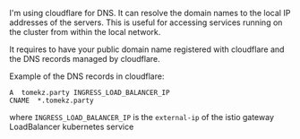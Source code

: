 I'm using cloudflare for DNS.
It can resolve the domain names to the local IP addresses of the servers. 
This is useful for accessing services running on the cluster from within the local network.

It requires to have your public domain name registered with cloudflare and the DNS records managed by cloudflare.

Example of the DNS records in cloudflare:

```
A  tomekz.party INGRESS_LOAD_BALANCER_IP
CNAME  *.tomekz.party
```

where `INGRESS_LOAD_BALANCER_IP` is the `external-ip` of the istio gateway LoadBalancer kubernetes service
